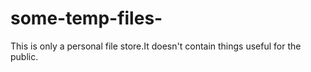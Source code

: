 # some-temp-files-
This is only a personal file store.It doesn't contain things useful for the public.
